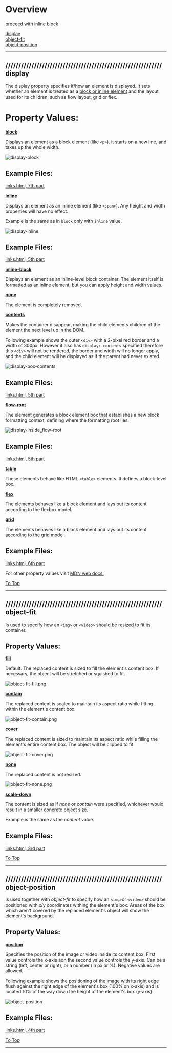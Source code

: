 # Overview

proceed with inline block

[display](#-display) <br>
[object-fit](#-object-fit) <br>
[object-position](#-object-position) <br>

<hr>

## //////////////////////////////////////////////////////////// display

The display property specifies if/how an element is displayed. It sets whether an element is treated as a <ins>block or inline element</ins> and the layout used for its children, such as flow layout, grid or flex.

# Property Values:

<ins>**block**</ins>

Displays an element as a block element (like `<p>`). it starts on a new line, and takes up the whole width.

![display-block](pics/display-block.png)

## Example Files:

[links.html, 7th part](html/links.html) <br>

<ins>**inline**</ins>

Displays an element as an inline element (like `<span>`). Any height and width properties will have no effect.

Example is the same as in `block` only with `inline` value.

![display-inline](pics/display-inline.png)

## Example Files:

[links.html, 5th part](html/links.html) <br>

<ins>**inline-block**</ins>

Displays an element as an inline-level block container. The element itself is formatted as an inline element, but you can apply height and width values.

<ins>**none**</ins>

The element is completely removed.

<ins>**contents**</ins>

Makes the container disappear, making the child elements children of the element the next level up in the DOM.

Following example shows the outer `<div>` with a 2-pixel red border and a width of 300px. However it also has `display: contents` specified therefore this `<div>` will not be rendered, the border and width will no longer apply, and the child element will be displayed as if the parent had never existed.

![display-box-contents](pics/display-box-contents.png)

## Example Files:

[links.html, 5th part](html/links.html) <br>

<ins>**flow-root**</ins>

The element generates a block element box that establishes a new block formatting context, defining where the formatting root lies.

![display-inside_flow-root](pics/display-inside_flow-root.png)

## Example Files:

[links.html, 5th part](html/links.html) <br>

<ins>**table**</ins>

These elements behave like HTML `<table>` elements. It defines a block-level box.

<ins>**flex**</ins>

The elements behaves like a block element and lays out its content according to the flexbox model.

<ins>**grid**</ins>

The elements behaves like a block element and lays out its content according to the grid model.

## Example Files:

[links.html, 6th part](html/links.html) <br>

For other property values visit [MDN web docs.](https://developer.mozilla.org/en-US/docs/Web/CSS/display)

[To Top](#overview)

<hr>

## //////////////////////////////////////////////////////////// object-fit

Is used to specify how an `<img>` or `<video>` should be resized to fit its container.

## Property Values:

<ins>**fill**</ins>

Default. The replaced content is sized to fill the element's content box. If necessary, the object will be stretched or squished to fit.

![object-fit-fill.png](pics/object-fit-fill.png)

<ins>**contain**</ins>

The replaced content is scaled to maintain its aspect ratio while fitting within the element's content box.

![object-fit-contain.png](pics/object-fit-contain.png)

<ins>**cover**</ins>

The replaced content is sized to maintain its aspect ratio while filling the element's entire content box. The object will be clipped to fit.

![object-fit-cover.png](pics/object-fit-cover.png)

<ins>**none**</ins>

The replaced content is not resized.

![object-fit-none.png](pics/object-fit-none.png)

<ins>**scale-down**</ins>

The content is sized as if _none_ or _contain_ were specified, whichever would result in a smaller concrete object size.

Example is the same as the _content_ value.

## Example Files:

[links.html, 3rd part](html/links.html) <br>

[To Top](#overview)

<hr>

## //////////////////////////////////////////////////////////// object-position

Is used together with _object-fit_ to specify how an `<img>`or `<video>` should be positioned with x/y coordinates withing the element's box. Areas of the box which aren't covered by the replaced element's object will show the element's background.

## Property Values:

<ins>**position**</ins>

Specifies the position of the image or video inside its content box. First value controls the x-axis adn the second value controls the y-axis. Can be a string (left, center or right), or a number (in px or %). Negative values are allowed.

Following example shows the positioning of the image with its right edge flush against the right edge of the element's box (100% on x-axis) and is located 10% of the way down the height of the element's box (y-axis).

![object-position](pics/object-position.png)

## Example Files:

[links.html, 4th part](html/links.html) <br>

[To Top](#overview)

<hr>
